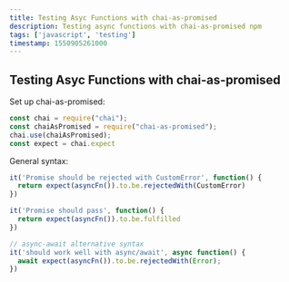 ```yaml
---
title: Testing Asyc Functions with chai-as-promised
description: Testing async functions with chai-as-promised npm
tags: ['javascript', 'testing']
timestamp: 1550905261000
---
```


## Testing Asyc Functions with chai-as-promised

Set up chai-as-promised:

```js
const chai = require("chai");
const chaiAsPromised = require("chai-as-promised");
chai.use(chaiAsPromised);
const expect = chai.expect
```

General syntax:
```js
it('Promise should be rejected with CustomError', function() {
  return expect(asyncFn()).to.be.rejectedWith(CustomError)
})

it('Promise should pass', function() {
  return expect(asyncFn()).to.be.fulfilled
})

// async-await alternative syntax
it('should work well with async/await', async function() {
  await expect(asyncFn()).to.be.rejectedWith(Error);
})
```
